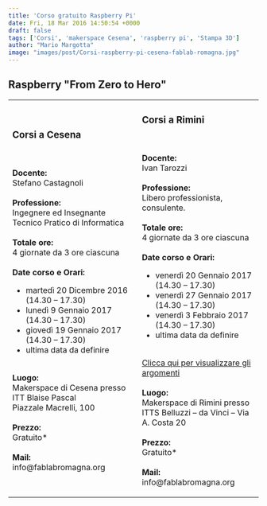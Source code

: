 ```yaml
---
title: 'Corso gratuito Raspberry Pi'
date: Fri, 18 Mar 2016 14:50:54 +0000
draft: false
tags: ['Corsi', 'makerspace Cesena', 'raspberry pi', 'Stampa 3D']
author: "Mario Margotta"
image: "images/post/Corsi-raspberry-pi-cesena-fablab-romagna.jpg"
---
```


Raspberry "From Zero to Hero"
-----------------------------

<div>
<table style="width: 100%; border: 0px solid transparent;">
    <tr>
        <td>
            <h3>Corsi a Cesena</h3><br>
            <p><b>Docente:</b><br>Stefano Castagnoli<br><br><b>Professione:</b><br>Ingegnere ed Insegnante Tecnico Pratico di Informatica<br><br><b>Totale ore:</b><br>4 giornate da 3 ore ciascuna<br><br><b>Date corso e Orari:</b><br><ul><li>martedì 20 Dicembre 2016 (14.30 – 17.30)</li><li>lunedì 9 Gennaio 2017 (14.30 – 17.30)</li><li>giovedì 19 Gennaio 2017 (14.30 – 17.30)</li><li>ultima data da definire</li></ul><br><b>Luogo:</b><br>Makerspace di Cesena presso<br>ITT Blaise Pascal<br>Piazzale Macrelli, 100<br><br><b>Prezzo:</b><br>Gratuito*<br><br><b>Mail:</b><br>info@fablabromagna.org</p>
        </td>
        <td>
            <h3>Corsi a Rimini</h3><br>
            <p><b>Docente:</b><br>Ivan Tarozzi<br><br><b>Professione:</b><br>Libero professionista, consulente.<br><br><b>Totale ore:</b><br>4 giornate da 3 ore ciascuna<br><br><b>Date corso e Orari:</b><br><ul><li>venerdì 20 Gennaio 2017 (14.30 – 17.30)</li><li>venerdì 27 Gennaio 2017 (14.30 – 17.30)</li><li>venerdì 3 Febbraio 2017 (14.30 – 17.30)</li><li>ultima data da definire</li></ul><br><a href="https://drive.google.com/file/d/0B4W0wH82610nczJ0RTUzM3JhN2s">Clicca qui per visualizzare gli argomenti</a><br><br><b>Luogo:</b><br>Makerspace di Rimini presso<br>ITTS Belluzzi – da Vinci – Via A. Costa 20<br><br><b>Prezzo:</b><br>Gratuito*<br><br><b>Mail:</b><br>info@fablabromagna.org</p>
        </td>
    </tr>
</table>
</div>
